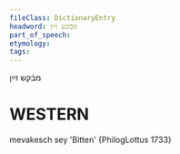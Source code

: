 ```yaml
---
fileClass: DictionaryEntry
headword: מבֿקש זײַן
part_of_speech: 
etymology: 
tags: 
---
```

מבֿקש זײַן

WESTERN
========

mevakesch sey 'Bitten' {PhilogLottus 1733}
